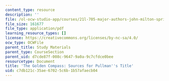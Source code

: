 ```yaml
---
content_type: resource
description: ''
file: /ol-ocw-studio-app/courses/21l-705-major-authors-john-milton-spring-2008/c7db121c35ae67025c6b1b57afaecb04_MIT21L_705S08_compass.pdf
file_size: 161677
file_type: application/pdf
learning_resource_types: []
license: https://creativecommons.org/licenses/by-nc-sa/4.0/
ocw_type: OCWFile
parent_title: Study Materials
parent_type: CourseSection
parent_uid: d7cde87f-008c-9647-9a0a-9c7cfdce0bee
resourcetype: Document
title: 'The Golden Compass: Sources for Pullman''s Title'
uid: c7db121c-35ae-6702-5c6b-1b57afaecb04
---
```

